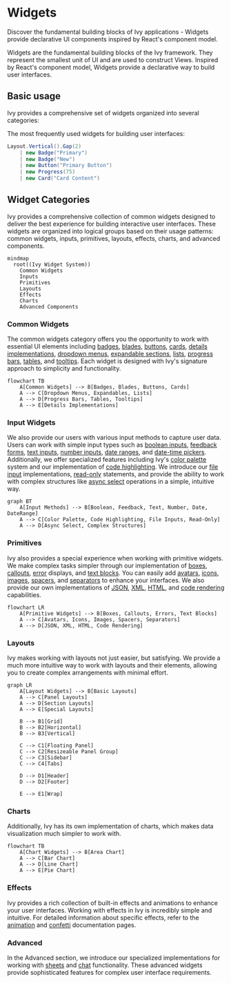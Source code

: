 # Widgets

<Ingress>
Discover the fundamental building blocks of Ivy applications - Widgets provide declarative UI components inspired by React's component model.
</Ingress>

Widgets are the fundamental building blocks of the Ivy framework. They represent the smallest unit of UI and are used to construct Views. Inspired by React's component model, Widgets provide a declarative way to build user interfaces.

## Basic usage

Ivy provides a comprehensive set of widgets organized into several categories:

The most frequently used widgets for building user interfaces:

```csharp demo-below
Layout.Vertical().Gap(2)
    | new Badge("Primary")
    | new Badge("New")
    | new Button("Primary Button")
    | new Progress(75)
    | new Card("Card Content")
```

## Widget Categories

Ivy provides a comprehensive collection of common widgets designed to deliver the best experience for building interactive user interfaces. These widgets are organized into logical groups based on their usage patterns: common widgets, inputs, primitives, layouts, effects, charts, and advanced components.

```mermaid
mindmap
  root((Ivy Widget System))
    Common Widgets
    Inputs
    Primitives
    Layouts
    Effects
    Charts
    Advanced Components
```

### Common Widgets

The common widgets category offers you the opportunity to work with essential UI elements including [badges](../../02_Widgets/01_Common/Badge.md), [blades](../../02_Widgets/01_Common/Blades.md), [buttons](../../02_Widgets/01_Common/Button.md), [cards](../../02_Widgets/01_Common/Card.md), [details implementations](../../02_Widgets/01_Common/Details.md), [dropdown menus](../../02_Widgets/01_Common/DropDownMenu.md), [expandable sections](../../02_Widgets/01_Common/Expandable.md), [lists](../../02_Widgets/01_Common/List.md), [progress bars](../../02_Widgets/01_Common/Progress.md), [tables](../../02_Widgets/01_Common/Table.md), and [tooltips](../../02_Widgets/01_Common/Tooltip.md). Each widget is designed with Ivy's signature approach to simplicity and functionality.

```mermaid
flowchart TB
    A[Common Widgets] --> B[Badges, Blades, Buttons, Cards]
    A --> C[Dropdown Menus, Expandables, Lists]
    A --> D[Progress Bars, Tables, Tooltips]
    A --> E[Details Implementations]
```

### Input Widgets

We also provide our users with various input methods to capture user data. Users can work with simple input types such as [boolean inputs](../../02_Widgets/02_Inputs/Bool.md), [feedback forms](../../02_Widgets/02_Inputs/Feedback.md), [text inputs](../../02_Widgets/02_Inputs/Text.md), [number inputs](../../02_Widgets/02_Inputs/Number.md), [date ranges](../../02_Widgets/02_Inputs/DateRange.md), and [date-time pickers](../../02_Widgets/02_Inputs/DateTime.md). Additionally, we offer specialized features including Ivy's [color palette](../../02_Widgets/02_Inputs/Color.md) system and our implementation of [code highlighting](../../02_Widgets/02_Inputs/Code.md). We introduce our [file input](../../02_Widgets/02_Inputs/File.md) implementations, [read-only](../../02_Widgets/02_Inputs/ReadOnly.md) statements, and provide the ability to work with complex structures like [async select](../../02_Widgets/02_Inputs/AsyncSelect.md) operations in a simple, intuitive way.

```mermaid
graph BT
    A[Input Methods] --> B[Boolean, Feedback, Text, Number, Date, DateRange]
    A --> C[Color Palette, Code Highlighting, File Inputs, Read-Only]
    A --> D[Async Select, Complex Structures]
```

### Primitives

Ivy also provides a special experience when working with primitive widgets. We make complex tasks simpler through our implementation of [boxes](../../02_Widgets/03_Primitives/Box.md), [callouts](../../02_Widgets/03_Primitives/Callout.md), [error](../../02_Widgets/03_Primitives/Error.md) displays, and [text blocks](../../02_Widgets/03_Primitives/TextBlock.md). You can easily add [avatars](../../02_Widgets/03_Primitives/Avatar.md), [icons](../../02_Widgets/03_Primitives/Icon.md), [images](../../02_Widgets/03_Primitives/Image.md), [spacers](../../02_Widgets/03_Primitives/Spacer.md), and [separators](../../02_Widgets/03_Primitives/Separator.md) to enhance your interfaces. We also provide our own implementations of [JSON](../../02_Widgets/03_Primitives/Json.md), [XML](../../02_Widgets/03_Primitives/Xml.md), [HTML](../../02_Widgets/03_Primitives/Html.md), and [code rendering](../../02_Widgets/03_Primitives/Code.md) capabilities.

```mermaid
flowchart LR
    A[Primitive Widgets] --> B[Boxes, Callouts, Errors, Text Blocks]
    A --> C[Avatars, Icons, Images, Spacers, Separators]
    A --> D[JSON, XML, HTML, Code Rendering]
```

### Layouts

Ivy makes working with layouts not just easier, but satisfying. We provide a much more intuitive way to work with layouts and their elements, allowing you to create complex arrangements with minimal effort.

```mermaid
graph LR
    A[Layout Widgets] --> B[Basic Layouts]
    A --> C[Panel Layouts]
    A --> D[Section Layouts]
    A --> E[Special Layouts]
    
    B --> B1[Grid]
    B --> B2[Horizontal]
    B --> B3[Vertical]
    
    C --> C1[Floating Panel]
    C --> C2[Resizeable Panel Group]
    C --> C3[Sidebar]
    C --> C4[Tabs]
    
    D --> D1[Header]
    D --> D2[Footer]
    
    E --> E1[Wrap]
```

### Charts

Additionally, Ivy has its own implementation of charts, which makes data visualization much simpler to work with.

```mermaid
flowchart TB
    A[Chart Widgets] --> B[Area Chart]
    A --> C[Bar Chart]
    A --> D[Line Chart]
    A --> E[Pie Chart]
```

### Effects

Ivy provides a rich collection of built-in effects and animations to enhance your user interfaces. Working with effects in Ivy is incredibly simple and intuitive. For detailed information about specific effects, refer to the [animation](../../02_Widgets/05_Effects/Animation.md) and [confetti](../../02_Widgets/05_Effects/Confetti.md) documentation pages.

### Advanced

In the Advanced section, we introduce our specialized implementations for working with [sheets](../../02_Widgets/07_Advanced/Sheet.md) and [chat](../../02_Widgets/07_Advanced/Chat.md) functionality. These advanced widgets provide sophisticated features for complex user interface requirements.
